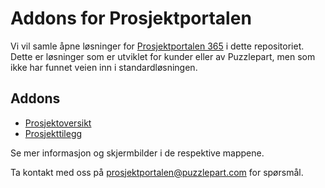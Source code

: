 # Addons for Prosjektportalen

Vi vil samle åpne løsninger for [Prosjektportalen 365](https://github.com/Puzzlepart/prosjektportalen365) i dette repositoriet. Dette er løsninger som er utviklet for kunder eller av Puzzlepart, men som ikke har funnet veien inn i standardløsningen.

## Addons

- [Prosjektoversikt](Prosjektoversikt/README.md)
- [Prosjekttilegg](Prosjekttillegg/README.md)

Se mer informasjon og skjermbilder i de respektive mappene.

Ta kontakt med oss på prosjektportalen@puzzlepart.com for spørsmål.
